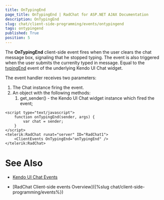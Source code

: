 ```yaml
---
title: OnTypingEnd
page_title: OnTypingEnd | RadChat for ASP.NET AJAX Documentation
description: OnTypingEnd
slug: chat/client-side-programming/events/ontypingend
tags: ontypingend
published: True
position: 5
---
```


The **OnTypingEnd** client-side event fires when the user clears the chat message box, signaling that he stopped typing. The event is also triggered when the user submits the currenlty typed in message. Equal to the [typingEnd](https://docs.telerik.com/kendo-ui/api/javascript/ui/chat/events/typingend) event of the underlying Kendo UI Chat widget.

The event handler receives two parameters:

1. The Chat instance firing the event.
2. An object with the following methods:
    1. get_sender() - the Kendo UI Chat widget instance which fired the event; 

````ASPNET
<script type="text/javascript">
    function onTypingEnd(sender, args) {
        var chat = sender;     
    }
</script>
<telerik:RadChat runat="server" ID="RadChat1">
    <ClientEvents OnTypingEnd="onTypingEnd" />
</telerik:RadChat>
````

# See Also

 * [Kendo UI Chat Events](http://docs.telerik.com/kendo-ui/api/javascript/ui/chat#events)

 * [RadChat Client-side events Overview]({%slug chat/client-side-programming/events%})

